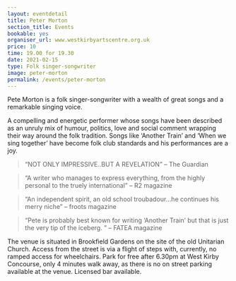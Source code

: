 ```yaml
---
layout: eventdetail
title: Peter Morton
section_title: Events
bookable: yes
organiser_url: www.westkirbyartscentre.org.uk
price: 10
time: 19.00 for 19.30
date: 2021-02-15
type: Folk singer-songwriter
image: peter-morton
permalink: /events/peter-morton
---
```


Pete Morton is a folk singer-songwriter with a wealth of great songs and a remarkable singing voice.

A compelling and energetic performer whose songs have been described as an unruly mix of humour, politics, love and social comment wrapping their way around the folk tradition. Songs like ‘Another Train’ and ‘When we sing together’ have become folk club standards and his performances are a joy.

> “NOT ONLY IMPRESSIVE..BUT A REVELATION” – The Guardian

> “A writer who manages to express everything, from the highly personal to the truely international” – R2 magazine

> “An independent spirit, an old school troubadour…he continues his merry niche” – froots magazine

> “Pete is probably best known for writing ‘Another Train’ but that is just the very tip of the iceberg. ” – FATEA magazine

The venue is situated in Brookfield Gardens on the site of the old Unitarian Church. Access from the street is via a flight of steps with, currently, no ramped access for wheelchairs. Park for free after 6.30pm at West Kirby Concourse, only 4 minutes walk away, as there is no on street parking available at the venue.  Licensed bar available.
